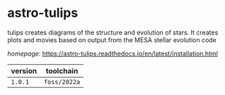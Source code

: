 # astro-tulips

tulips creates diagrams of the structure and evolution of stars. It creates plots and movies based on output from the MESA stellar evolution code

*homepage*: <https://astro-tulips.readthedocs.io/en/latest/installation.html>

version | toolchain
--------|----------
``1.0.1`` | ``foss/2022a``
